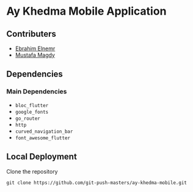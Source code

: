 # Ay Khedma Mobile Application

## Contributers

* [Ebrahim Elnemr](https://github.com/ebrahim969)
* [Mustafa Magdy]()

## Dependencies

### Main Dependencies

* `bloc_flutter`
* `google_fonts`
* `go_router`
* `http`
* `curved_navigation_bar`
* `font_awesome_flutter`

## Local Deployment

Clone the repository
```shell
git clone https://github.com/git-push-masters/ay-khedma-mobile.git
```
